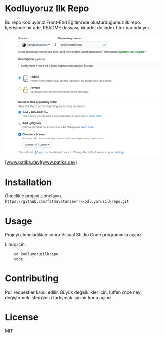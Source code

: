 # Kodluyoruz Ilk Repo


Bu repo Kodluyoruz Front-End Eğitiminde oluşturduğumuz ilk repo. İçerisinde bir adet README dosyası, bir adet de index.html barındırıyor.

![Kodluyoruz Logo](https://github.com/Kodluyoruz/taskforce/blob/main/git/odev1/figures/github.png?raw=true)
[www.patika.dev](www.patika.dev)

# Installation


Öncelikle projeyi clonelayın.
`https://github.com/fatmavatansevrr/kodluyoruzilkrepo.git`

# Usage


Projeyi cloneladıktan sonra Visiual Studio Code programında açınız.

Linux için:
``` 
    cd kodluyoruzilkrepo 
    code . 
```

# Contributing

Pull requestler kabul edilir. Büyük değişiklikler için, lütfen önce neyi değiştirmek istediğinizi tartışmak için bir konu açınız.

# License


[MIT](https://choosealicense.com/licenses/mit/)

